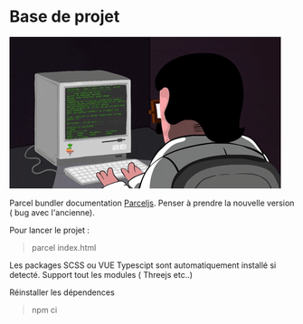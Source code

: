 # Base de projet 

![Code faster!](/Asset/illustration.gif)

Parcel bundler documentation [Parceljs](https://parceljs.org/).
Penser à prendre la nouvelle version ( bug avec l'ancienne).

Pour lancer le projet :
> parcel index.html

Les packages SCSS ou VUE Typescipt sont automatiquement installé si detecté.
Support tout les modules ( Threejs etc..)

Réinstaller les dépendences
> npm ci 

